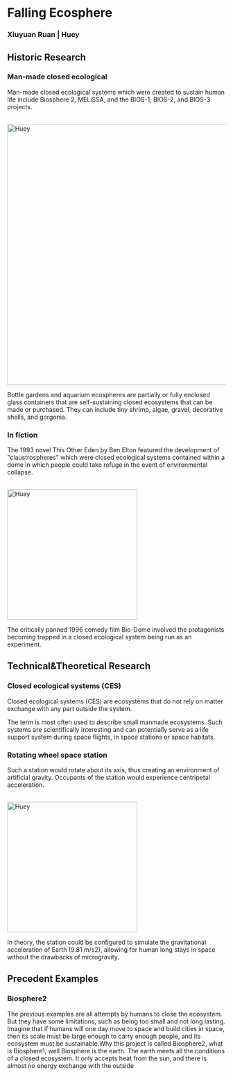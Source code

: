 # Falling Ecosphere
### Xiuyuan Ruan | Huey

## Historic Research

### Man-made closed ecological

Man-made closed ecological systems which were created to sustain human life include 
Biosphere 2, MELiSSA, and the BIOS-1, BIOS-2, and BIOS-3 projects.

  <br>
  <img alt="Huey" src="https://github.com/steenblikrs/2021-Spring-Studio/blob/349631408a61b3b4ce65948509c61f76212f1d03/students/Huey/picture/33.jpg?raw=true" width="600">
  
Bottle gardens and aquarium ecospheres are partially or fully enclosed glass containers that 
are self-sustaining closed ecosystems that can be made or purchased. They can include tiny 
shrimp, algae, gravel, decorative shells, and gorgonia.

### In fiction

The 1993 novel This Other Eden by Ben Elton featured the development of "claustrospheres" which were closed ecological systems contained within a dome in which people could take refuge in the event of environmental collapse.

  <br>
  <img alt="Huey" src="https://github.com/steenblikrs/2021-Spring-Studio/blob/4b20daf95b491a023d93aa33a09b095999ff3a78/students/Huey/picture/This_Other_Eden.jpg?raw=true" width="300">
  
The critically panned 1996 comedy film Bio-Dome involved the protagonists becoming trapped in a closed ecological system being run as an experiment.

## Technical&Theoretical Research
### Closed ecological systems (CES)

Closed ecological systems (CES) are ecosystems that do not rely on matter exchange with any part outside the system.

The term is most often used to describe small manmade ecosystems. Such systems are scientifically interesting and can potentially serve as a life support system during space flights, in space stations or space habitats.

### Rotating wheel space station

Such a station would rotate about its axis, thus creating an environment of artificial gravity. Occupants of the station would experience centripetal acceleration.

  <br>
  <img alt="Huey" src="https://github.com/steenblikrs/2021-Spring-Studio/blob/a6d6d6d2a853c39d4623ac14853497de969be223/students/Huey/picture/800px-Noordung_space_station.jpg?raw=true" width="300">
  
In theory, the station could be configured to simulate the gravitational acceleration of Earth (9.81 m/s2), allowing for human long stays in space without the drawbacks of microgravity.

## Precedent Examples
### Biosphere2

The previous examples are all attempts by humans to close the ecosystem. But they have 
some limitations, such as being too small and not long lasting.
Imagine that if humans will one day move to space and build cities in space, then its scale 
must be large enough to carry enough people, and its ecosystem must be sustainable.Why 
this project is called Biosphere2, what is Biosphere1, well Biosphere is the earth. The earth 
meets all the conditions of a closed ecosystem. It only accepts heat from the sun, and there 
is almost no energy exchange with the outside
